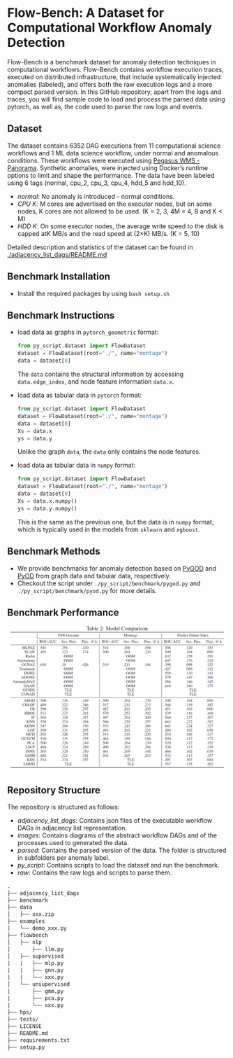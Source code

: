 # Flow-Bench: A Dataset for Computational Workflow Anomaly Detection

Flow-Bench is a benchmark dataset for anomaly detection techniques in computational workflows.
Flow-Bench contains workflow execution traces, executed on distributed infrastructure, that include systematically injected anomalies (labeled), and offers both the raw execution logs and a more compact parsed version. 
In this GitHub repository, apart from the logs and traces, you will find sample code to load and process the parsed data using pytorch, as well as, the code used to parse the raw logs and events.

## Dataset

The dataset contains 6352 DAG executions from 11 computational science workflows and 1 ML data science workflow, under normal and anomalous conditions. These workflows were executed using [Pegasus WMS - Panorama](https://github.com/pegasus-isi/pegasus/tree/panorama). Synthetic anomalies, were injected using Docker’s runtime options to limit and shape the performance. The data have been labeled using 6 tags (normal, cpu_2, cpu_3, cpu_4, hdd_5 and hdd_10).

- *normal*: No anomaly is introduced - normal conditions.
- *CPU K*: M cores are advertised on the executor nodes, but on some nodes, K cores are not allowed to be used. (K = 2, 3, 4M = 4, 8 and K < M)
- *HDD K*: On some executor nodes, the average write speed to the disk is capped atK MB/s and the read speed at (2×K) MB/s. (K = 5, 10)

Detailed description and statistics of the dataset can be found in [./adjacency_list_dags/README.md](./adjacency_list_dags/README.md)

## Benchmark Installation

* Install the required packages by using `bash setup.sh`

## Benchmark Instructions

* load data as graphs in `pytorch_geometric` format:
  
  ```python
  from py_script.dataset import FlowDataset
  dataset = FlowDataset(root="./", name="montage")
  data = dataset[0]
  ```
  
  The `data` contains the structural information by accessing `data.edge_index`, and node feature information `data.x`.

* load data as tabular data in `pytorch` format:

  ```python
  from py_script.dataset import FlowDataset
  dataset = FlowDataset(root="./", name="montage")
  data = dataset[0]
  Xs = data.x
  ys = data.y
  ```

  Unlike the graph `data`, the `data` only contains the node features.

* load data as tabular data in `numpy` format:

  ```python
  from py_script.dataset import FlowDataset
  dataset = FlowDataset(root="./", name="montage")
  data = dataset[0]
  Xs = data.x.numpy()
  ys = data.y.numpy()
  ```

  This is the same as the previous one, but the data is in `numpy` format, which is typically used in the models from `sklearn` and `xgboost`.

## Benchmark Methods

* We provide benchmarks for anomaly detection based on [PyGOD](https://docs.pygod.org/en/latest/index.html) and [PyOD](https://pyod.readthedocs.io/en/latest/index.html) from graph data and tabular data, respectively.
* Checkout the script under `./py_script/benchmark/pygod.py` and `./py_script/benchmark/pyod.py` for more details.

## Benchmark Performance

<p align="center">
<img src="images/model_comparison.png" alt="Comparison of models using the benchmark dataset."/>
</p>

## Repository Structure

The repository is structured as follows:
- *adjacency_list_dags*: Contains json files of the executable workflow DAGs in adjacency list representation.
- *images*: Contains diagrams of the abstract workflow DAGs and of the processes used to generated the data.
- *parsed*: Contains the parsed version of the data. The folder is structured in subfolders per anomaly label.
- *py_script*: Contains scripts to load the dataset and run the benchmark.
- *raw*: Contains the raw logs and scripts to parse them.

```
.
├── adjacency_list_dags
├── benchmark
├── data 
│   ├── xxx.zip
├── examples
|   └── demo_xxx.py
├── flowbench
│   ├── nlp
│       ├── llm.py
│   ├── supervised
|   |   ├── mlp.py
|   |   ├── gnn.py
|   |   └── xxx.py
│   └── unsupervised
|       ├── gmm.py
|       ├── pca.py
|       └── xxx.py
├── hps/
├── tests/
├── LICENSE
├── README.md
├── requirements.txt
├── setup.py
```
